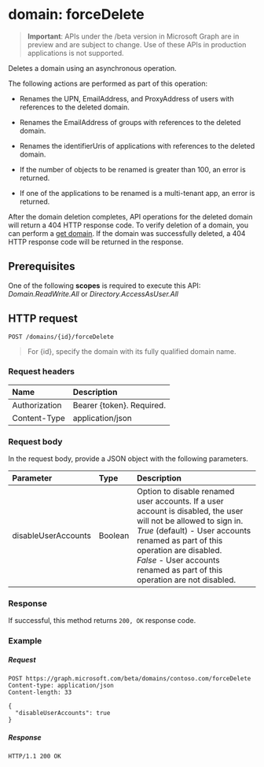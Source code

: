 # domain: forceDelete

> **Important**: APIs under the /beta version in Microsoft Graph are in preview and are subject to change. Use of these APIs in production applications is not supported.

Deletes a domain using an asynchronous operation.

The following actions are performed as part of this operation:

* Renames the UPN, EmailAddress, and ProxyAddress of users with references to the deleted domain.

* Renames the EmailAddress of groups with references to the deleted domain.

* Renames the identifierUris of applications with references to the deleted domain.

* If the number of objects to be renamed is greater than 100, an error is returned.

* If one of the applications to be renamed is a multi-tenant app, an error is returned.

After the domain deletion completes, API operations for the deleted domain will return a 404 HTTP response code. To verify deletion of a domain, you can perform a [get domain](domain_get.md). If the domain was successfully deleted, a 404 HTTP response code will be returned in the response.

## Prerequisites

One of the following **scopes** is required to execute this API: *Domain.ReadWrite.All* or *Directory.AccessAsUser.All*

## HTTP request

<!-- { "blockType": "ignored" } -->
```http
POST /domains/{id}/forceDelete
```

> For {id}, specify the domain with its fully qualified domain name.

### Request headers

| Name       | Description|
|:---------------|:----------|
| Authorization  | Bearer {token}. Required.|
| Content-Type  | application/json |

### Request body

In the request body, provide a JSON object with the following parameters.

| Parameter	   | Type	|Description|
|:---------------|:--------|:----------|
|disableUserAccounts|Boolean| Option to disable renamed user accounts. If a user account is disabled, the user will not be allowed to sign in.<br>*True* (default) - User accounts renamed as part of this operation are disabled.<br>*False* - User accounts renamed as part of this operation are not disabled. |

### Response

If successful, this method returns `200, OK` response code. 

### Example
##### Request
<!-- {
  "blockType": "request",
  "name": "domain_forcedelete"
}-->
```http
POST https://graph.microsoft.com/beta/domains/contoso.com/forceDelete
Content-type: application/json
Content-length: 33

{
  "disableUserAccounts": true
}
```

##### Response

<!-- {
  "blockType": "response",
  "truncated": true,
  "@odata.type": "microsoft.graph.None"
} -->

```http
HTTP/1.1 200 OK
```
<!-- uuid: 8fcb5dbc-d5aa-4681-8e31-b001d5168d79
2015-10-25 14:57:30 UTC -->
<!-- {
  "type": "#page.annotation",
  "description": "domain: forcedelete",
  "keywords": "",
  "section": "documentation",
  "tocPath": ""
}-->